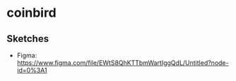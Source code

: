 # coinbird
## Sketches
* Figma: https://www.figma.com/file/EWtS8QhKTTbmWartIggQdL/Untitled?node-id=0%3A1